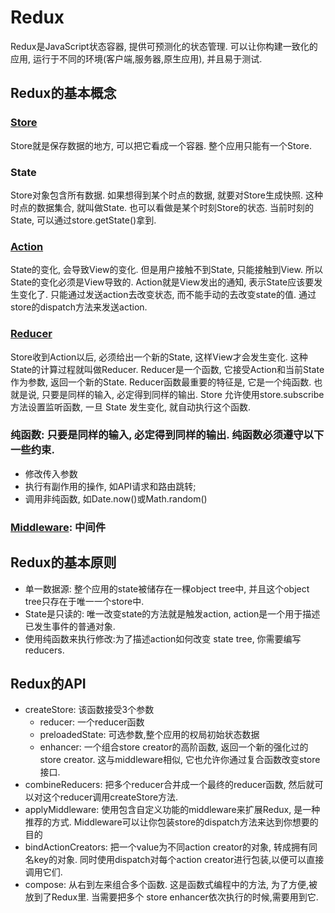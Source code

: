 # Redux

Redux是JavaScript状态容器, 提供可预测化的状态管理. 可以让你构建一致化的应用, 运行于不同的环境(客户端,服务器,原生应用), 并且易于测试.

## Redux的基本概念

### [Store](./Store.md)

Store就是保存数据的地方, 可以把它看成一个容器. 整个应用只能有一个Store.

### State

Store对象包含所有数据. 如果想得到某个时点的数据, 就要对Store生成快照. 这种时点的数据集合, 就叫做State. 也可以看做是某个时刻Store的状态. 当前时刻的State, 可以通过store.getState()拿到.

### [Action](./Action.md)

State的变化, 会导致View的变化. 但是用户接触不到State, 只能接触到View. 所以State的变化必须是View导致的. Action就是View发出的通知, 表示State应该要发生变化了. 只能通过发送action去改变状态, 而不能手动的去改变state的值. 通过store的dispatch方法来发送action.

### [Reducer](./Reducer.md)

Store收到Action以后, 必须给出一个新的State, 这样View才会发生变化. 这种State的计算过程就叫做Reducer. Reducer是一个函数, 它接受Action和当前State作为参数, 返回一个新的State. Reducer函数最重要的特征是, 它是一个纯函数. 也就是说, 只要是同样的输入, 必定得到同样的输出. Store 允许使用store.subscribe方法设置监听函数, 一旦 State 发生变化, 就自动执行这个函数.

### 纯函数: 只要是同样的输入, 必定得到同样的输出. 纯函数必须遵守以下一些约束.

* 修改传入参数
* 执行有副作用的操作, 如API请求和路由跳转;
* 调用非纯函数, 如Date.now()或Math.random()

### [Middleware](./Middleware.md): 中间件

## Redux的基本原则

* 单一数据源: 整个应用的state被储存在一棵object tree中, 并且这个object tree只存在于唯一一个store中.
* State是只读的: 唯一改变state的方法就是触发action, action是一个用于描述已发生事件的普通对象.
* 使用纯函数来执行修改:为了描述action如何改变 state tree, 你需要编写 reducers.

## Redux的API

* createStore: 该函数接受3个参数
  * reducer: 一个reducer函数
  * preloadedState: 可选参数,整个应用的权局初始状态数据
  * enhancer: 一个组合store creator的高阶函数, 返回一个新的强化过的store creator. 这与middleware相似, 它也允许你通过复合函数改变store接口.
* combineReducers: 把多个reducer合并成一个最终的reducer函数, 然后就可以对这个reducer调用createStore方法.
* applyMiddleware: 使用包含自定义功能的middleware来扩展Redux, 是一种推荐的方式. Middleware可以让你包装store的dispatch方法来达到你想要的目的
* bindActionCreators: 把一个value为不同action creator的对象, 转成拥有同名key的对象. 同时使用dispatch对每个action creator进行包装,以便可以直接调用它们.
* compose: 从右到左来组合多个函数. 这是函数式编程中的方法, 为了方便,被放到了Redux里. 当需要把多个 store enhancer依次执行的时候,需要用到它.

